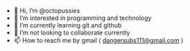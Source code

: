 - 👋 Hi, I’m @octopussies
- 👀 I’m interested in programming and technology 
- 🌱 I’m currently learning git and github
- 💞️ I’m not looking to collaborate currently
- 📫 How to reach me by gmail ( dangersubs111@gmail.com ) 

<!---
octopussies/octopussies is a ✨ special ✨ repository because its `README.md` (this file) appears on your GitHub profile.
You can click the Preview link to take a look at your changes.
--->
